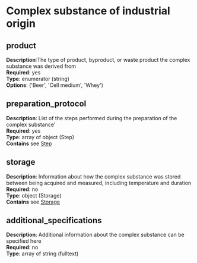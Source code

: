 

# Complex substance of industrial origin

## product 

**Description**:The type of product, byproduct, or waste product the complex substance was derived from<br/>
**Required**: yes <br/>
**Type**: enumerator (string) <br/>
**Options**: ('Beer', 'Cell medium', 'Whey')   

## preparation_protocol 

**Description**: List of the steps performed during the preparation of the complex substance'<br/>
**Required**: yes <br/>
**Type**: array of object (Step)  <br/>
**Contains** see [Step](step.md)

## storage

**Description**: Information about how the complex substance was stored between being acquired and measured, including temperature and duration<br/>
**Required**: no <br/>
**Type**: object (Storage)  <br/>
**Contains** see [Storage](storage.md)

## additional_specifications

**Description**: Additional information about the complex substance can be specified here <br/>
**Required**: no <br/>
**Type**: array of string (fulltext)

